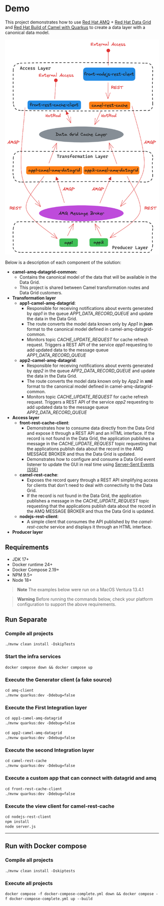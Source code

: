 # Demo

This project demonstrates how to use [Red Hat AMQ](https://www.redhat.com/en/technologies/jboss-middleware/amq) + [Red Hat Data Grid](https://www.redhat.com/en/technologies/jboss-middleware/data-grid) and [Red Hat Build of Camel with Quarkus](https://access.redhat.com/documentation/en-us/red_hat_build_of_apache_camel_extensions_for_quarkus/) to create a data layer with a canonical data model.

<p align="center">
  <img src="diagram.png" alt="Diagram"/>
</p>

Below is a description of each component of the solution:

* **camel-amq-datagrid-common:**
  * Contains the canonical model of the data that will be available in the Data Grid. 
  * This project is shared between Camel transformation routes and Data Grid customers.
* **Transformation layer** 
  * **app1-camel-amq-datagrid**:
    * Responsible for receiving notifications about events generated by *app1* in the queue _APP1_DATA_RECORD_QUEUE_ and update the data in the Data Grid.
    * The route converts the model data known only by _App1_ in **json** format to the canonical model defined in camel-amq-datagrid-common.
    * Monitors topic _CACHE_UPDATE_REQUEST_ for cache refresh request. Triggers a REST API of the service *app1* requesting to add updated data to the message queue _APP1_DATA_RECORD_QUEUE_
  * **app2-camel-amq-datagrid**:
    * Responsible for receiving notifications about events generated by *app2* in the queue _APP2_DATA_RECORD_QUEUE_ and update the data in the Data Grid.
    * The route converts the model data known only by _App2_ in **xml** format to the canonical model defined in camel-amq-datagrid-common.
    * Monitors topic _CACHE_UPDATE_REQUEST_ for cache refresh request. Triggers a REST API of the service *app2* requesting to add updated data to the message queue _APP2_DATA_RECORD_QUEUE_
* **Access layer**
  * **front-rest-cache-client**:
    * Demonstrates how to consume data directly from the Data Grid and expose it through a REST API and an HTML interface. If the record is not found in the Data Grid, the application publishes a message in the _CACHE_UPDATE_REQUEST_ topic requesting that the applications publish data about the record in the AMQ MESSAGE BROKER and thus the Data Grid is updated.
    * Demonstrates how to configure and consume a Data Grid event listener to update the GUI in real time using [Server-Sent Events (SSE)](https://developer.mozilla.org/en-US/docs/Web/API/Server-sent_events/Using_server-sent_events)
  * **camel-rest-cache**:
    * Exposes the record query through a REST API simplifying access for clients that don't need to deal with connectivity to the Data Grid.
    * If the record is not found in the Data Grid, the application publishes a message in the _CACHE_UPDATE_REQUEST_ topic requesting that the applications publish data about the record in the AMQ MESSAGE BROKER and thus the Data Grid is updated.
  * **nodejs-rest-client**:
    * A simple client that consumes the API published by the _camel-rest-cache_ service and displays it through an HTML interface.
* **Producer layer**

## Requirements
* JDK 17+
* Docker runtime 24+
* Docker Compose 2.19+
* NPM 9.5+
* Node 18+

> **Note**
> The examples below were run on a MacOS Ventura 13.4.1

> **Warning**
> Before running the commands below, check your platform configuration to support the above requirements.

## Run Separate

### Compile all projects
```shell
./mvnw clean install -DskipTests
```

### Start the infra services
```shell
docker compose down && docker compose up
```

### Execute the Generator client (a fake source)
```shell
cd amq-client
./mvnw quarkus:dev -Ddebug=false
```

### Execute the First Integration layer
```shell
cd app1-camel-amq-datagrid
./mvnw quarkus:dev -Ddebug=false

cd app2-camel-amq-datagrid
./mvnw quarkus:dev -Ddebug=false
```

### Execute the second Integration layer
```shell
cd camel-rest-cache
./mvnw quarkus:dev -Ddebug=false
```

### Execute a custom app that can connect with datagrid and amq
```shell
cd front-rest-cache-client
./mvnw quarkus:dev -Ddebug=false
```

### Execute the view client for camel-rest-cache
```shell
cd nodejs-rest-client
npm install
node server.js
```

---

## Run with Docker compose

### Compile all projects
```shell
./mvnw clean install -Dskiptests
```

### Execute all projects
```shell
docker compose -f docker-compose-complete.yml down && docker compose -f docker-compose-complete.yml up --build
```

